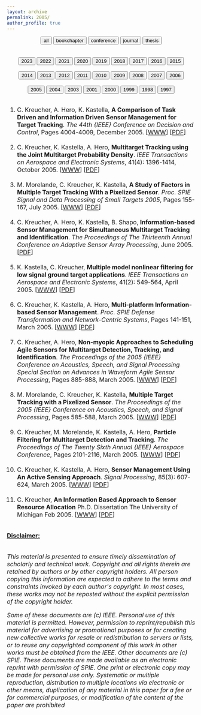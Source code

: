 ```yaml
---
layout: archive
permalink: 2005/
author_profile: true
---
```


<center>
<a href="../complete-bibliography/"><button type="button" class="btn" style="outline:none"> all </button></a>
<a href="../bookchapter/"><button type="button" class="btn" style="outline:none"> bookchapter</button></a>
<a href="../conference/"><button type="button" class="btn" style="outline:none"> conference</button></a>
<a href="../journal/"><button type="button" class="btn" style="outline:none"> journal</button></a>
<a href="../thesis/"><button type="button" class="btn" style="outline:none"> thesis</button></a>
</center>
<br><br>
<center>
<a href="../2023/"><button type="button" class="btn" style="outline:none"> 2023</button></a>
<a href="../2022/"><button type="button" class="btn" style="outline:none"> 2022</button></a>
<a href="../2021/"><button type="button" class="btn" style="outline:none"> 2021</button></a>
<a href="../2020/"><button type="button" class="btn" style="outline:none"> 2020</button></a>
<a href="../2019/"><button type="button" class="btn" style="outline:none"> 2019</button></a>
<a href="../2018/"><button type="button" class="btn" style="outline:none"> 2018</button></a>
<a href="../2017/"><button type="button" class="btn" style="outline:none"> 2017</button></a>
<a href="../2016/"><button type="button" class="btn" style="outline:none"> 2016</button></a>
<a href="../2015/"><button type="button" class="btn" style="outline:none"> 2015</button></a><br><br>
<a href="../2014/"><button type="button" class="btn" style="outline:none"> 2014</button></a>
<a href="../2013/"><button type="button" class="btn" style="outline:none"> 2013</button></a>
<a href="../2012/"><button type="button" class="btn" style="outline:none"> 2012</button></a>
<a href="../2011/"><button type="button" class="btn" style="outline:none"> 2011</button></a>
<a href="../2010/"><button type="button" class="btn" style="outline:none"> 2010</button></a>
<a href="../2009/"><button type="button" class="btn" style="outline:none"> 2009</button></a>
<a href="../2008/"><button type="button" class="btn" style="outline:none"> 2008</button></a>
<a href="../2007/"><button type="button" class="btn" style="outline:none"> 2007</button></a>
<a href="../2006/"><button type="button" class="btn" style="outline:none"> 2006</button></a><br><br>
<a href="../2005/"><button type="button" class="button button3" style="outline:none"> 2005</button></a>
<a href="../2004/"><button type="button" class="btn" style="outline:none"> 2004</button></a>
<a href="../2003/"><button type="button" class="btn" style="outline:none"> 2003</button></a>
<a href="../2001/"><button type="button" class="btn" style="outline:none"> 2001</button></a>
<a href="../2000/"><button type="button" class="btn" style="outline:none"> 2000</button></a>
<a href="../1999/"><button type="button" class="btn" style="outline:none"> 1999</button></a>
<a href="../1998/"><button type="button" class="btn" style="outline:none"> 1998</button></a>
<a href="../1997/"><button type="button" class="btn" style="outline:none"> 1997</button></a>
<br><br>
</center><font size="-0.5">
<ol id = "reverse_numbering">
<li>
 C. Kreucher,  A. Hero,  K. Kastella, <b>A Comparison of Task Driven and Information Driven Sensor Management for Target Tracking</b>. <em>The 44th {IEEE} Conference on Decision and Control</em>,  Pages 4004-4009, December 2005. [<a href = "http://doi.org/10.1109/CDC.2005.1582788">WWW</a>] [<a href="../papers/2005CDC.pdf">PDF</a>]
</li>
<br>
<li>
 C. Kreucher,  K. Kastella,  A. Hero, <b>Multitarget Tracking using the Joint Multitarget Probability Density</b>. <em>IEEE Transactions on Aerospace and Electronic Systems</em>, 41(4): 1396-1414, October 2005. [<a href = "http://doi.org/10.1109/TAES.2005.1561892">WWW</a>] [<a href="../papers/2005AES_b.pdf">PDF</a>]
</li>
<br>
<li>
 M. Morelande,  C. Kreucher,  K. Kastella, <b>A Study of Factors in Multiple Target Tracking With a Pixelized Sensor</b>. <em>Proc. SPIE Signal and Data Processing of Small Targets 2005</em>,  Pages 155-167, July 2005. [<a href = "http://doi.org/10.1117/12.617978">WWW</a>] [<a href="../papers/2005SPIE_b.pdf">PDF</a>]
</li>
<br>
<li>
 C. Kreucher,  A. Hero,  K. Kastella,  B. Shapo, <b>Information-based Sensor Management for Simultaneous Multitarget Tracking and Identification</b>. <em>The Proceedings of The Thirteenth Annual Conference on Adaptive Sensor Array Processing</em>, June 2005. [<a href="../papers/2005ASAP.pdf">PDF</a>]
</li>
<br>
<li>
 K. Kastella,  C. Kreucher, <b>Multiple model nonlinear filtering for low signal ground target applications</b>. <em>IEEE Transactions on Aerospace and Electronic Systems</em>, 41(2): 549-564, April 2005. [<a href = "http://doi.org/10.1109/TAES.2005.1468747">WWW</a>] [<a href="../papers/2005AES_a.pdf">PDF</a>]
</li>
<br>
<li>
 C. Kreucher,  K. Kastella,  A. Hero, <b>Multi-platform Information-based Sensor Management</b>. <em>Proc. SPIE Defense Transformation and Network-Centric Systems</em>,  Pages 141-151, March 2005. [<a href = "http://doi.org/10.1117/12.608436">WWW</a>] [<a href="../papers/2005SPIE_a.pdf">PDF</a>]
</li>
<br>
<li>
 C. Kreucher,  A. Hero, <b>Non-myopic Approaches to Scheduling Agile Sensors for Multitarget Detection, Tracking, and Identification</b>. <em>The Proceedings of the 2005 {IEEE} Conference on Acoustics, Speech, and Signal Processing Special Section on Advances in Waveform Agile Sensor Processing</em>,  Pages 885-888, March 2005. [<a href = "http://doi.org/10.1109/ICASSP.2005.1416446">WWW</a>] [<a href="../papers/2005ICASSP_a.pdf">PDF</a>]
</li>
<br>
<li>
 M. Morelande,  C. Kreucher,  K. Kastella, <b>Multiple Target Tracking with a Pixelized Sensor</b>. <em>The Proceedings of the 2005 {IEEE} Conference on Acoustics, Speech, and Signal Processing</em>,  Pages 585-588, March 2005. [<a href = "http://doi.org/10.1109/ICASSP.2005.1416371">WWW</a>] [<a href="../papers/2005ICASSP_b.pdf">PDF</a>]
</li>
<br>
<li>
 C. Kreucher,  M. Morelande,  K. Kastella,  A. Hero, <b>Particle Filtering for Multitarget Detection and Tracking</b>. <em>The Proceedings of The Twenty Sixth Annual {IEEE} Aerospace Conference</em>,  Pages 2101-2116, March 2005. [<a href = "http://doi.org/10.1109/AERO.2005.1559502">WWW</a>] [<a href="../papers/2005Aerospace.pdf">PDF</a>]
</li>
<br>
<li>
 C. Kreucher,  K. Kastella,  A. Hero, <b>Sensor Management Using An Active Sensing Approach</b>. <em>Signal Processing</em>, 85(3): 607-624, March 2005. [<a href = "http://doi.org/10.1016/j.sigpro.2004.11.004">WWW</a>] [<a href="../papers/2005SP.pdf">PDF</a>]
</li>
<br>
<li>
 C. Kreucher, <b>An Information Based Approach to Sensor Resource Allocation</b> Ph.D. Dissertation The University of Michigan Feb 2005. [<a href = "http://hdl.handle.net/2027.42/124852">WWW</a>] [<a href="../papers/2005Dissertation.pdf">PDF</a>]
</li>
<br>
</ol>
<script type="text/javascript">
var reverse=document.getElementById('reverse_numbering');
reverse.style.listStyle='none';
reverse.style.textIndent='-23px';
var li=reverse.getElementsByTagName('li');
for(var i=0; i<li.length; i++){
li[i].insertBefore(document.createTextNode(li.length-i+'. '), li[i].firstChild);}
</script>
<u><b>Disclaimer:</b></u><br><br>
<p><em>
This material is presented to ensure timely dissemination of scholarly and 
        technical work. Copyright and all rights therein are retained by authors or by other copyright holders.
        All person copying this information are expected to adhere to the terms and constraints invoked by each 
        author's copyright. In most cases, these works may not be reposted without the explicit permission of 
        the copyright holder. 
</em></p>
<p><em>
Some of these documents are (c) IEEE. Personal use of this material is permitted. However, 
        permission to reprint/republish this material for advertising or promotional purposes or for creating 
        new collective works for resale or redistribution to servers or lists, or to reuse any copyrighted
        component of this work in other works must be obtained from the IEEE.
Other documents are (c) SPIE. These documents are made available as an electronic reprint with 
        permission of SPIE. One print or electronic copy may be made for personal use only. Systematic or multiple 
        reproduction, distribution to multiple locations via electronic or other means, duplication of any material 
        in this paper for a fee or for commercial purposes, or modification of the content of the paper are prohibited
</em></p> 
</body>
</html>